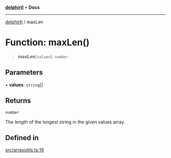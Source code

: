 [**delphirtl**](../README.md) • **Docs**

***

[delphirtl](../globals.md) / maxLen

# Function: maxLen()

> **maxLen**(`values`): `number`

## Parameters

• **values**: `string`[]

## Returns

`number`

The length of the longest string in the given values array.

## Defined in

[src/arrayutils.ts:19](https://github.com/chuacw/delphirtl/blob/43018ba067448e7ddb820bbba64235119b6becfc/src/arrayutils.ts#L19)
